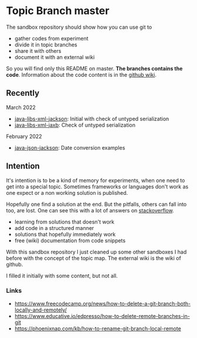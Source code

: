 # Topic Branch master
The sandbox repository should show how you can use git to
* gather codes from experiment
* divide it in topic branches
* share it with others
* document it with an external wiki

So you will find only this README on master. **The branches contains the code**.
Information about the code content is in the [github wiki](https://github.com/fluentcodes/sandbox/wiki).

## Recently
March 2022
* [java-libs-xml-jackson](https://github.com/fluentcodes/sandbox/tree/java-libs-xml-jackson): Initial with check of untyped serialization
* [java-libs-xml-jaxb](https://github.com/fluentcodes/sandbox/tree/java-libs-xml-jaxb): Check of untyped serialization

February 2022
* [java-json-jackson](https://github.com/fluentcodes/sandbox/tree/java-json-jackson): Date conversion examples


## Intention
It's intention is to be a kind of memory for experiments, when one need to get into a special topic. Sometimes
frameworks or languages don't work as one expect or a non working solution is published.

Hopefully one find a solution at the end. But the pitfalls, others can fall into too, are lost. One can see this with a lot of
answers on [stackoverflow](https://stackoverflow.com).

* learning from solutions that doesn't work
* add code in a structured manner
* solutions that hopefully immediately work
* free (wiki) documentation from code snippets

With this sandbox repository I just cleaned up some other sandboxes I had before with the concept of the topic map.
The external wiki is the wiki of github.

I filled it initially with some content, but not all.


### Links
* https://www.freecodecamp.org/news/how-to-delete-a-git-branch-both-locally-and-remotely/
* https://www.educative.io/edpresso/how-to-delete-remote-branches-in-git
* https://phoenixnap.com/kb/how-to-rename-git-branch-local-remote
